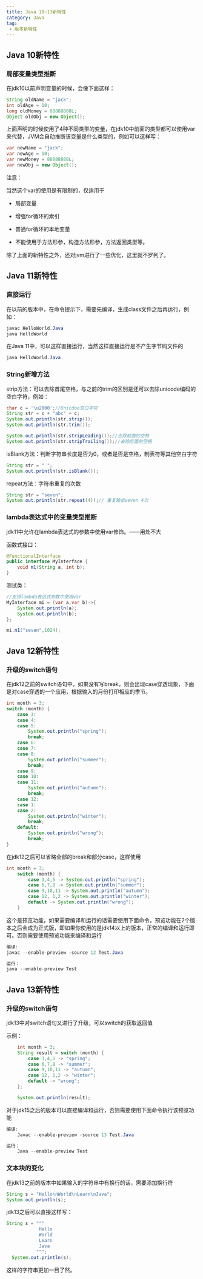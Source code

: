 ```yaml
---
title: Java 10~13新特性
category: Java
tag:
 - 版本新特性
---
```






## Java 10新特性

### 局部变量类型推断

在jdk10以前声明变量的时候，会像下面这样：

```java
String oldName = "jack";
int oldAge = 10;
long oldMoney = 88888888L;
Object oldObj = new Object();
```

上面声明的时候使用了4种不同类型的变量，在jdk10中前面的类型都可以使用var来代替，JVM会自动推断该变量是什么类型的，例如可以这样写：

```java
var newName = "jack";
var newAge = 10;
var newMoney = 88888888L;
var newObj = new Object();
```



注意：

当然这个var的使用是有限制的，仅适用于

- 局部变量

- 增强for循环的索引

- 普通for循环的本地变量

- 不能使用于方法形参，构造方法形参，方法返回类型等。

除了上面的新特性之外，还对jvm进行了一些优化，这里就不罗列了。



## Java 11新特性

### 直接运行

在以前的版本中，在命令提示下，需要先编译，生成class文件之后再运行，例如：

```java
javac HelloWorld.Java
java HelloWorld
```



在Java 11中，可以这样直接运行，当然这样直接运行是不产生字节码文件的

```java
java HelloWorld.Java
```



### String新增方法

strip方法：可以去除首尾空格，与之前的trim的区别是还可以去除unicode编码的空白字符，例如：

```java
char c = '\u2000';//Unicdoe空白字符
String str = c + "abc" + c;
System.out.println(str.strip());
System.out.println(str.trim());

System.out.println(str.stripLeading());//去除前面的空格
System.out.println(str.stripTrailing());//去除后面的空格
```



isBlank方法：判断字符串长度是否为0，或者是否是空格，制表符等其他空白字符

```java
String str = " ";
System.out.println(str.isBlank());
```



repeat方法：字符串重复的次数

```java
String str = "seven";
System.out.println(str.repeat(4));// 重复输出seven 4次
```



### lambda表达式中的变量类型推断

jdk11中允许在lambda表达式的参数中使用var修饰。——用处不大

函数式接口：

```java
@FunctionalInterface
public interface MyInterface {
    void m1(String a, int b);
}
```



测试类：

```java
//支持lambda表达式参数中使用var
MyInterface mi = (var a,var b)->{
    System.out.println(a);
    System.out.println(b);
};

mi.m1("seven",1024);
```



## Java 12新特性

### 升级的switch语句

在jdk12之前的switch语句中，如果没有写break，则会出现case穿透现象，下面是对case穿透的一个应用，根据输入的月份打印相应的季节。

```java
int month = 3;
switch (month) {
    case 3:
    case 4:
    case 5:
        System.out.println("spring");
        break;
    case 6:
    case 7:
    case 8:
        System.out.println("summer");
        break;
    case 9:
    case 10:
    case 11:
        System.out.println("autumn");
        break;
    case 12:
    case 1:
    case 2:
        System.out.println("winter");
        break;
    default:
        System.out.println("wrong");
        break;
}
```



在jdk12之后可以省略全部的break和部分case，这样使用

```java
int month = 3;
    switch (month) {
        case 3,4,5 -> System.out.println("spring");
        case 6,7,8 -> System.out.println("summer");
        case 9,10,11 -> System.out.println("autumn");
        case 12, 1,2 -> System.out.println("winter");
        default -> System.out.println("wrong");
    }
```



这个是预览功能，如果需要编译和运行的话需要使用下面命令，预览功能在2个版本之后会成为正式版，即如果你使用的是jdk14以上的版本，正常的编译和运行即可。否则需要使用预览功能来编译和运行

```java
编译:
javac --enable-preview -source 12 Test.Java

运行：
java --enable-preview Test
```



## Java 13新特性

### 升级的switch语句

jdk13中对switch语句又进行了升级，可以switch的获取返回值

示例：

```java
    int month = 3;
    String result = switch (month) {
        case 3,4,5 -> "spring";
        case 6,7,8 -> "summer";
        case 9,10,11 -> "autumn";
        case 12, 1,2 -> "winter";
        default -> "wrong";
    };

    System.out.println(result);
```



对于jdk15之后的版本可以直接编译和运行，否则需要使用下面命令执行该预览功能

```java
编译:
    Javac --enable-preview -source 13 Test.Java

运行：
    Java --enable-preview Test
```



### 文本块的变化

在jdk13之前的版本中如果输入的字符串中有换行的话，需要添加换行符

```java
String s = "Hello\nWorld\nLearn\nJava";
System.out.println(s);
```



jdk13之后可以直接这样写：

```java
String s = """
            Hello
            World
            Learn
            Java
           """;
  System.out.println(s);
```



这样的字符串更加一目了然。

 

 

 

 